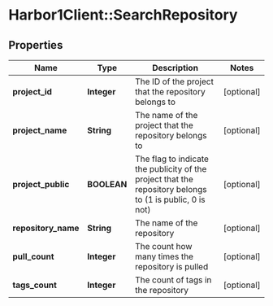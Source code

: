 # Harbor1Client::SearchRepository

## Properties
Name | Type | Description | Notes
------------ | ------------- | ------------- | -------------
**project_id** | **Integer** | The ID of the project that the repository belongs to | [optional] 
**project_name** | **String** | The name of the project that the repository belongs to | [optional] 
**project_public** | **BOOLEAN** | The flag to indicate the publicity of the project that the repository belongs to (1 is public, 0 is not) | [optional] 
**repository_name** | **String** | The name of the repository | [optional] 
**pull_count** | **Integer** | The count how many times the repository is pulled | [optional] 
**tags_count** | **Integer** | The count of tags in the repository | [optional] 



